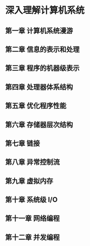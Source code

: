 # 深入理解计算机系统

## 第一章 计算机系统漫游

## 第二章 信息的表示和处理

## 第三章 程序的机器级表示

## 第四章 处理器体系结构

## 第五章 优化程序性能

## 第六章 存储器层次结构

## 第七章 链接

## 第八章 异常控制流

## 第九章 虚拟内存

## 第十章 系统级 I/O

## 第十一章 网络编程

## 第十二章 并发编程